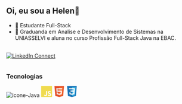 <h2>Oi, eu sou a Helen🖖</h2>

- 🔭 Estudante Full-Stack
- 🌱 Graduanda em Analise e Desenvolvimento de Sistemas na UNIASSELVI e aluna no curso Profissão Full-Stack Java na EBAC. 

 <br>[![LinkedIn Connect](https://img.shields.io/badge/%20-Connect-black?color=14171A&labelColor=212121&logo=linkedin&logoColor=ffffff)](https://www.linkedin.com/in/helenformighieri/)
 

<div style="display: inline-block">
  <h3>Tecnologias</h3>
  <img aligne="center" alt="icone-Java" height="30" width="30" src="https://cdn.icon-icons.com/icons2/159/PNG/256/java_22523.png">
  <img aligne="center" alt="icone-JavaScript" height="30" width="30" src="https://raw.githubusercontent.com/devicons/devicon/master/icons/javascript/javascript-plain.svg">
  <img aligne="center" alt="icone-HTML" height="30" width="30" src="https://raw.githubusercontent.com/devicons/devicon/master/icons/html5/html5-original.svg">
  <img aligne="center" alt="icone-CSS" height="30" width="30" src="https://raw.githubusercontent.com/devicons/devicon/master/icons/css3/css3-original.svg">
</div>


